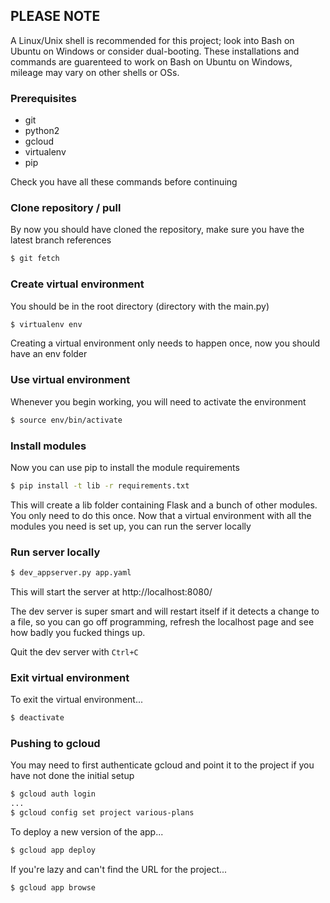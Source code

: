 ## PLEASE NOTE
A Linux/Unix shell is recommended for this project; look into Bash on Ubuntu on Windows or consider dual-booting. These installations and commands are guarenteed to work on Bash on Ubuntu on Windows, mileage may vary on other shells or OSs.

### Prerequisites
* git
* python2
* gcloud
* virtualenv
* pip

Check you have all these commands before continuing

### Clone repository / pull
By now you should have cloned the repository, make sure you have the latest branch references
```bash
$ git fetch
```
### Create virtual environment
You should be in the root directory (directory with the main.py)
```bash
$ virtualenv env
```
Creating a virtual environment only needs to happen once, now you should have an env folder

### Use virtual environment
Whenever you begin working, you will need to activate the environment
```bash
$ source env/bin/activate
```
### Install modules
Now you can use pip to install the module requirements
```bash
$ pip install -t lib -r requirements.txt
```
This will create a lib folder containing Flask and a bunch of other modules. You only need to do this once.
Now that a virtual environment with all the modules you need is set up, you can run the server locally

### Run server locally
```bash
$ dev_appserver.py app.yaml
```
This will start the server at http://localhost:8080/

The dev server is super smart and will restart itself if it detects a change to a file, so you can go off programming, refresh the localhost page and see how badly you fucked things up.

Quit the dev server with `Ctrl+C`

### Exit virtual environment
To exit the virtual environment...
```bash
$ deactivate
```

### Pushing to gcloud
You may need to first authenticate gcloud and point it to the project if you have not done the initial setup
```bash
$ gcloud auth login
...
$ gcloud config set project various-plans
```
To deploy a new version of the app...
```bash
$ gcloud app deploy
```
If you're lazy and can't find the URL for the project...
```bash
$ gcloud app browse
```
